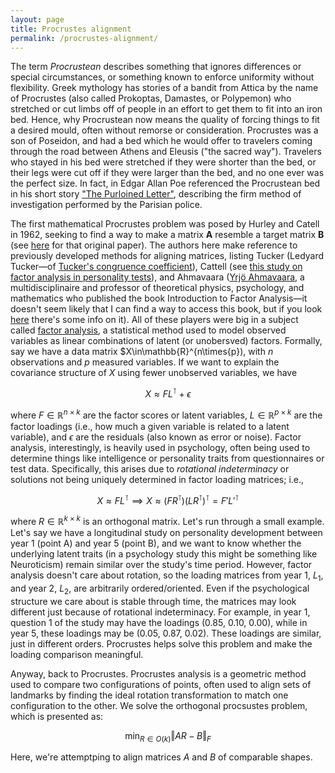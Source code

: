```yaml
---
layout: page
title: Procrustes alignment
permalink: /procrustes-alignment/
---
```


The term _Procrustean_ describes something that ignores differences or special circumstances, or something known to enforce uniformity without flexibility. Greek mythology has stories of a bandit from Attica by the name of Procrustes (also called Prokoptas, Damastes, or Polypemon) who stretched or cut limbs off of people in an effort to get them to fit into an iron bed. Hence, why Procrustean now means the quality of forcing things to fit a desired mould, often without remorse or consideration. Procrustes was a son of Poseidon, and had a bed which he would offer to travelers coming through the road between Athens and Eleusis ("the sacred way"). Travelers who stayed in his bed were stretched if they were shorter than the bed, or their legs were cut off if they were larger than the bed, and no one ever was the perfect size. In fact, in Edgar Allan Poe referenced the Procrustean bed in his short story ["The Purloined Letter"](https://poestories.com/read/purloined), describing the firm method of investigation performed by the Parisian police. 

The first mathematical Procrustes problem was posed by Hurley and Catell in 1962, seeking to find a way to make a matrix $\boldsymbol{A}$ resemble a target matrix $\boldsymbol{B}$ (see [here](https://onlinelibrary.wiley.com/doi/10.1002/bs.3830070216) for that original paper). The authors here make reference to previously developed methods for aligning matrices, listing Tucker (Ledyard Tucker&mdash;of [Tucker's congruence coefficient](https://en.wikipedia.org/wiki/Congruence_coefficient)), Cattell (see [this study on factor analysis in personality tests](https://psycnet.apa.org/record/1956-02450-001)), and Ahmavaara ([Yrjö Ahmavaara](https://fi.wikipedia.org/wiki/Yrj%C3%B6_Ahmavaara), a multidisciplinaire and professor of theoretical physics, psychology, and mathematics who published the book Introduction to Factor Analysis&mdash;it doesn't seem likely that I can find a way to access this book, but if you look [here](https://www.cambridge.org/core/journals/psychometrika/article/abs/y-ahmavaara-and-t-markkanen-the-unified-factor-model-its-position-in-psychometric-theory-and-application-to-sociological-alcohol-study-vol-7-helsinki-the-finnish-foundation-for-alcohol-studies-1958-pp-187-stockholm-almqvist-and-wiksell-distributors/8FE3C993BEDABD9C603D67B38FD63A7C) there's some info on it). All of these players were big in a subject called [factor analysis](https://www.hawaii.edu/powerkills/UFA.HTM), a statistical method used to model observed variables as linear combinations of latent (or unobersved) factors. Formally, say we have a data matrix $X\in\mathbb{R}^{n\times{p}), with $n$ observations and $p$ measured variables. If we want to explain the covariance structure of $X$ using fewer unobserved variables, we have 

$$
X \approx FL^{\intercal} + \epsilon
$$

where $F\in\mathbb{R}^{n\times{k}}$ are the factor scores or latent variables, $L\in\mathbb{R}^{p\times{k}}$ are the factor loadings (i.e., how much a given variable is related to a latent variable), and $\epsilon$ are the residuals (also known as error or noise). Factor analysis, interestingly, is heavily used in psychology, often being used to determine things like intelligence or personality traits from questionnaires or test data. Specifically, this arises due to _rotational indeterminacy_ or solutions not being uniquely determined in factor loading matrices; i.e., 

$$
X \approx FL^{\intercal} \implies X \approx (FR^{\intercal})(LR^{\intercal})^{\intercal} = F'L'^{\intercal}
$$

where $R\in\mathbb{R}^{k\times{k}}$ is an orthogonal matrix. Let's run through a small example. Let's say we have a longitudinal study on personality development between year 1 (point A) and year 5 (point B), and we want to know whether the underlying latent traits (in a psychology study this might be something like Neuroticism) remain similar over the study's time period. However, factor analysis doesn't care about rotation, so the loading matrices from year 1, $L_1$, and year 2, $L_2$, are arbitrarily ordered/oriented. Even if the psychological structure we care about is stable through time, the matrices may look different just because of rotational indeterminacy. For example, in year 1, question 1 of the study may have the loadings (0.85, 0.10, 0.00), while in year 5, these loadings may be (0.05, 0.87, 0.02). These loadings are similar, just in different orders. Procrustes helps solve this problem and make the loading comparison meaningful. 

Anyway, back to Procrustes. Procrustes analysis is a geometric method used to compare two configurations of points, often used to align sets of landmarks by finding the ideal rotation transformation to match one configuration to the other. We solve the orthogonal procsustes problem, which is presented as:

$$
\min_{R\in{O}(k)}\Vert AR - B\Vert_F
$$

Here, we're attemptping to align matrices $A$ and $B$ of comparable shapes. 

